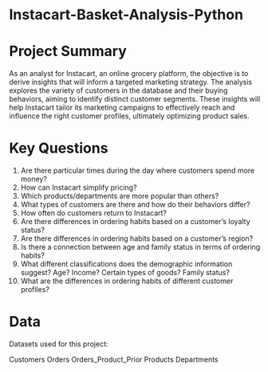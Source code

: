 # Instacart-Basket-Analysis-Python
 # Project Summary
As an analyst for Instacart, an online grocery platform, the objective is to derive insights that will inform a targeted marketing strategy. The analysis explores the variety of customers in the database and their buying behaviors, aiming to identify distinct customer segments. These insights will help Instacart tailor its marketing campaigns to effectively reach and influence the right customer profiles, ultimately optimizing product sales.
# Key Questions 
01. Are there particular times during the day where customers spend more money?   
02. How can Instacart simplify pricing? 
03. Which products/departments are more popular than others? 
04. What types of customers are there and how do their behaviors differ?
05. How often do customers return to Instacart?
06. Are there differences in ordering habits based on a customer’s loyalty status?
07. Are there differences in ordering habits based on a customer’s region?   
08. Is there a connection between age and family status in terms of ordering habits?
09. What different classifications does the demographic information suggest? Age? Income? Certain types of goods? Family status?
10. What are the differences in ordering habits of different customer profiles?
# Data
Datasets used for this project:

Customers
Orders
Orders_Product_Prior
Products
Departments
